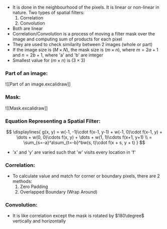 - It is done in the neighbourhood of the pixels. It is linear or non-linear in nature. Two types of spatial filters:
	1. Correlation
	2. Convolution
- Both are linear
- Correlation/Convolution is a process of moving a filter mask over the image and computing sum of products for each pixel
- They are used to check similarity between 2 images (whole or part)
- If the image size is $(M \times N)$, the mask size is $(m \times n)$, where $m = 2a + 1$ and $n = 2b + 1$, where 'a' and 'b' are integer
- Smallest value for $(m \times n)$ is $(3 \times 3)$

### Part of an image:

![[Part of an image.excalidraw]]

### Mask:

![[Mask.excalidraw]]

### Equation Representing a Spatial Filter:
$$
\displaylines{
g(x, y) = w(-1, -1)\cdot f(x-1, y-1) + w(-1, 0)\cdot f(x-1, y) + \dots + w(0, 0)\cdots f(x, y) + \dots + w(1, 1)\cdots f(x+1, y+1) \\
= \sum_{s=-a}^a\sum_{t=-b}^bw(s, t)\cdot f(x + s, y + t)
}
$$
- 'x' and 'y' are varied such that 'w' visits every location in 'f'

### Correlation:
- To calculate value and match for corner or boundary pixels, there are 2 methods:
	1. Zero Padding
	2. Overlapped Boundary (Wrap Around)

### Convolution:
- It is like correlation except the mask is rotated by $180\degree$ vertically and horizontally

